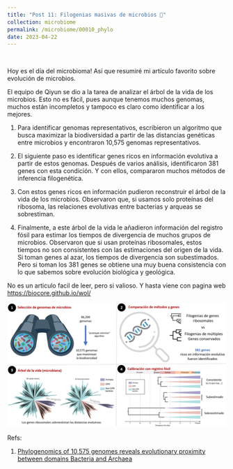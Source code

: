 ```yaml
---
title: "Post 11: Filogenias masivas de microbios 🧬"
collection: microbiome
permalink: /microbiome/00010_phylo
date: 2023-04-22
---
```


&nbsp;

Hoy es el día del microbioma! Así que resumiré mi artículo favorito sobre evolución de microbios.

El equipo de Qiyun se dio a la tarea de analizar el árbol de la vida de los microbios. Esto no es fácil, pues aunque tenemos muchos genomas, muchos están incompletos y tampoco es claro como identificar a los mejores.

1) Para identificar genomas representativos, escribieron un algoritmo que busca maximizar la biodiversidad a partir de las distancias genéticas entre microbios y encontraron 10,575 genomas representativos.

2) El siguiente paso es identificar genes ricos en información evolutiva a partir de estos genomas. Después de varios análisis, identificaron 381 genes con esta condición. Y con ellos, compararon muchos métodos de inferencia filogenética.

3) Con estos genes ricos en información pudieron reconstruir el árbol de la vida de los microbios. Observaron que, si usamos solo proteínas del ribosoma, las relaciones evolutivas entre bacterias y arqueas se sobrestiman.

4) Finalmente, a este árbol de la vida le añadieron información del registro fósil para estimar los tiempos de divergencia de muchos grupos de microbios. Observaron que si usan proteínas ribosomales, estos tiempos no son consistentes con las estimaciones del origen de la vida. Si toman genes al azar, los tiempos de divergencia son subestimados. Pero si toman los 381 genes se obtiene una muy buena consistencia con lo que sabemos sobre evolución biológica y geológica.

No es un articulo facil de leer, pero si valioso. Y hasta viene con pagina web
https://biocore.github.io/wol/

![img1](/images/microbiome/00010_tree.jpg)

Refs:

1. [Phylogenomics of 10,575 genomes reveals evolutionary proximity between domains Bacteria and Archaea](https://www.nature.com/articles/s41467-019-13443-4)
   
